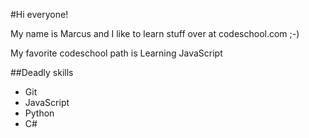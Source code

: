 #Hi everyone!

My name is Marcus and I like to learn stuff over at codeschool.com ;-)

My favorite codeschool path is Learning JavaScript

##Deadly skills
* Git
* JavaScript
* Python
* C#
